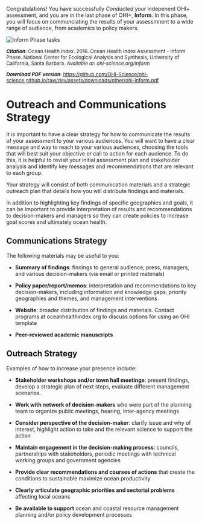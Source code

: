 Congratulations! You have successfully _Conducted_ your indepenent OHI+ assessment, and you are in the last phase of OHI+, **Inform**. In this phase, you will focus on communciating the results of your assessmnent to a wide range of audience, from academics to policy makers. 

![Inform Phase tasks](https://docs.google.com/drawings/d/1oItp0mRGmN_93t28_VgANsE9aTCtc1mB4D96MzoWMUQ/pub?w=960&h=720)

<font size = "2">

_**Citation**_: Ocean Health Index. 2016. Ocean Health Index Assessment - Inform Phase. National Center for Ecological Analysis and Synthesis, University of California, Santa Barbara. _Available at: ohi-science.org/inform_

_**Download PDF version**_: https://github.com/OHI-Science/ohi-science.github.io/raw/dev/assets/downloads/other/ohi-inform.pdf 

</font>

# Outreach and Communications Strategy

It is important to have a clear strategy for how to communicate the results of your assessment to your various audiences. You will want to have a clear message and way to reach to your various audiences, choosing the tools that will best suit your objective or call to action for each audience. To do this, it is helpful to revisit your initial assessment plan and stakeholder analysis and identify key messages and recommendations that are relevant to each group.

Your strategy will consist of both communication materials and a strategic outreach plan that details how you will distribute findings and materials.

In addition to highlighting key findings of specific geographies and goals, it can be important to provide interpretation of results and recommendations to decision-makers and managers so they can create policies to increase goal scores and ultimately ocean health.

## Communications Strategy

The following materials may be useful to you:

-	**Summary of findings**: findings to general audience, press, managers, and various decision-makers (via email or printed materials)

-	**Policy paper/report/memos**: interpretation and recommendations to key decision-makers, including information and knowledge gaps, priority geographies and themes, and management interventions

-	**Website**: broader distribution of findings and materials. Contact programs at oceanhealthindex.org to discuss options for using an OHI template

-	**Peer-reviewed academic manuscripts**

## Outreach Strategy

Examples of how to increase your presence include:

-	**Stakeholder workshops and/or town hall meetings**: present findings, develop a strategic plan of next steps, evaluate different management scenarios.

-	**Work with network of decision-makers** who were part of the planning team to organize public meetings, hearing, inter-agency meetings

-	**Consider perspective of the decision-maker**: clarify issue and why of interest, highlight action to take and the relevant science to support the action

-	**Maintain engagement in the decision-making process**: councils, partnerships with stakeholders, periodic meetings with technical working groups and government agencies

-	**Provide clear recommendations and courses of actions** that create the conditions to sustainable maximize ocean productivity

-	**Clearly articulate geographic priorities and sectorial problems** affecting local oceans

-	**Be available to support** ocean and coastal resource management planning and/or policy development processes
